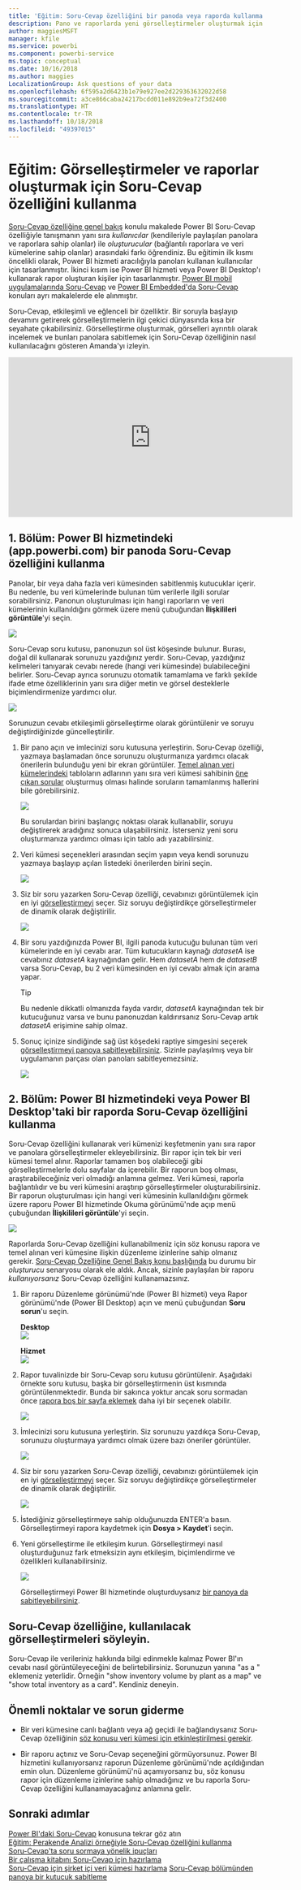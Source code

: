 ```yaml
---
title: 'Eğitim: Soru-Cevap özelliğini bir panoda veya raporda kullanma'
description: Pano ve raporlarda yeni görselleştirmeler oluşturmak için Power BI Soru-Cevap özelliğinin nasıl kullanılacağına ilişkin eğitim.
author: maggiesMSFT
manager: kfile
ms.service: powerbi
ms.component: powerbi-service
ms.topic: conceptual
ms.date: 10/16/2018
ms.author: maggies
LocalizationGroup: Ask questions of your data
ms.openlocfilehash: 6f595a2d6423b1e79e927ee2d229363632022d58
ms.sourcegitcommit: a3ce866caba24217bcdd011e892b9ea72f3d2400
ms.translationtype: HT
ms.contentlocale: tr-TR
ms.lasthandoff: 10/18/2018
ms.locfileid: "49397015"
---
```

# <a name="tutorial-how-to-use-qa-to-create-visualizations-and-build-reports"></a>Eğitim: Görselleştirmeler ve raporlar oluşturmak için Soru-Cevap özelliğini kullanma
[Soru-Cevap özelliğine genel bakış](consumer/end-user-q-and-a.md) konulu makalede Power BI Soru-Cevap özelliğiyle tanışmanın yanı sıra *kullanıcılar* (kendileriyle paylaşılan panolara ve raporlara sahip olanlar) ile *oluşturucular* (bağlantılı raporlara ve veri kümelerine sahip olanlar) arasındaki farkı öğrendiniz. Bu eğitimin ilk kısmı öncelikli olarak, Power BI hizmeti aracılığıyla panoları kullanan kullanıcılar için tasarlanmıştır. İkinci kısım ise Power BI hizmeti veya Power BI Desktop'ı kullanarak rapor oluşturan kişiler için tasarlanmıştır. [Power BI mobil uygulamalarında Soru-Cevap](consumer/mobile/mobile-apps-ios-qna.md) ve [Power BI Embedded'da Soru-Cevap](developer/qanda.md) konuları ayrı makalelerde ele alınmıştır.

Soru-Cevap, etkileşimli ve eğlenceli bir özelliktir. Bir soruyla başlayıp devamını getirerek görselleştirmelerin ilgi çekici dünyasında kısa bir seyahate çıkabilirsiniz. Görselleştirme oluşturmak, görselleri ayrıntılı olarak incelemek ve bunları panolara sabitlemek için Soru-Cevap özelliğinin nasıl kullanılacağını gösteren Amanda'yı izleyin.

<iframe width="560" height="315" src="https://www.youtube.com/embed/qMf7OLJfCz8?list=PL1N57mwBHtN0JFoKSR0n-tBkUJHeMP2cP" frameborder="0" allowfullscreen></iframe>

## <a name="part-1-use-qa-on-a-dashboard-in-power-bi-service-apppowerbicom"></a>1. Bölüm: Power BI hizmetindeki (app.powerbi.com) bir panoda Soru-Cevap özelliğini kullanma
Panolar, bir veya daha fazla veri kümesinden sabitlenmiş kutucuklar içerir. Bu nedenle, bu veri kümelerinde bulunan tüm verilerle ilgili sorular sorabilirsiniz. Panonun oluşturulması için hangi raporların ve veri kümelerinin kullanıldığını görmek üzere menü çubuğundan **İlişkilileri görüntüle**'yi seçin.

![](media/power-bi-tutorial-q-and-a/power-bi-view-related.png)

Soru-Cevap soru kutusu, panonuzun sol üst köşesinde bulunur. Burası, doğal dil kullanarak sorunuzu yazdığınız yerdir. Soru-Cevap, yazdığınız kelimeleri tanıyarak cevabı nerede (hangi veri kümesinde) bulabileceğini belirler. Soru-Cevap ayrıca sorunuzu otomatik tamamlama ve farklı şekilde ifade etme özelliklerinin yanı sıra diğer metin ve görsel desteklerle biçimlendirmenize yardımcı olur.

![](media/power-bi-tutorial-q-and-a/powerbi-qna.png)

Sorunuzun cevabı etkileşimli görselleştirme olarak görüntülenir ve soruyu değiştirdiğinizde güncelleştirilir.

1. Bir pano açın ve imlecinizi soru kutusuna yerleştirin. Soru-Cevap özelliği, yazmaya başlamadan önce sorunuzu oluşturmanıza yardımcı olacak önerilerin bulunduğu yeni bir ekran görüntüler. [Temel alınan veri kümelerindeki](service-get-data.md) tabloların adlarının yanı sıra veri kümesi sahibinin [öne çıkan sorular](service-q-and-a-create-featured-questions.md) oluşturmuş olması halinde soruların tamamlanmış hallerini bile görebilirsiniz.

   ![](media/power-bi-tutorial-q-and-a/powerbi-qna-cursor.png)

   Bu sorulardan birini başlangıç noktası olarak kullanabilir, soruyu değiştirerek aradığınız sonuca ulaşabilirsiniz. İsterseniz yeni soru oluşturmanıza yardımcı olması için tablo adı yazabilirsiniz.

2. Veri kümesi seçenekleri arasından seçim yapın veya kendi sorunuzu yazmaya başlayıp açılan listedeki önerilerden birini seçin.

   ![](media/power-bi-tutorial-q-and-a/powerbi-qna-list.png)

3. Siz bir soru yazarken Soru-Cevap özelliği, cevabınızı görüntülemek için en iyi [görselleştirmeyi](visuals/power-bi-visualization-types-for-reports-and-q-and-a.md) seçer. Siz soruyu değiştirdikçe görselleştirmeler de dinamik olarak değiştirilir.

   ![](media/power-bi-tutorial-q-and-a/powerbi-qna-viz.png)

4. Bir soru yazdığınızda Power BI, ilgili panoda kutucuğu bulunan tüm veri kümelerinde en iyi cevabı arar.  Tüm kutucukların kaynağı *datasetA* ise cevabınız *datasetA* kaynağından gelir.  Hem *datasetA* hem de *datasetB* varsa Soru-Cevap, bu 2 veri kümesinden en iyi cevabı almak için arama yapar.

   > [!TIP]
   > Bu nedenle dikkatli olmanızda fayda vardır, *datasetA* kaynağından tek bir kutucuğunuz varsa ve bunu panonuzdan kaldırırsanız Soru-Cevap artık *datasetA* erişimine sahip olmaz.
   >
   >
5. Sonuç içinize sindiğinde sağ üst köşedeki raptiye simgesini seçerek [görselleştirmeyi panoya sabitleyebilirsiniz](service-dashboard-pin-tile-from-q-and-a.md). Sizinle paylaşılmış veya bir uygulamanın parçası olan panoları sabitleyemezsiniz.

   ![](media/power-bi-tutorial-q-and-a/pbi_qna_finish-typing-question.jpg)

##    <a name="part-2-use-qa-in-a-report-in-power-bi-service-or-power-bi-desktop"></a>2. Bölüm: Power BI hizmetindeki veya Power BI Desktop'taki bir raporda Soru-Cevap özelliğini kullanma

Soru-Cevap özelliğini kullanarak veri kümenizi keşfetmenin yanı sıra rapor ve panolara görselleştirmeler ekleyebilirsiniz. Bir rapor için tek bir veri kümesi temel alınır. Raporlar tamamen boş olabileceği gibi görselleştirmelerle dolu sayfalar da içerebilir. Bir raporun boş olması, araştırabileceğiniz veri olmadığı anlamına gelmez. Veri kümesi, raporla bağlantılıdır ve bu veri kümesini araştırıp görselleştirmeler oluşturabilirsiniz.  Bir raporun oluşturulması için hangi veri kümesinin kullanıldığını görmek üzere raporu Power BI hizmetinde Okuma görünümü'nde açıp menü çubuğundan **İlişkilileri görüntüle**'yi seçin.

![](media/power-bi-tutorial-q-and-a/power-bi-view-related.png)

Raporlarda Soru-Cevap özelliğini kullanabilmeniz için söz konusu rapora ve temel alınan veri kümesine ilişkin düzenleme izinlerine sahip olmanız gerekir. [Soru-Cevap Özelliğine Genel Bakış konu başlığında](consumer/end-user-q-and-a.md) bu durumu bir *oluşturucu* senaryosu olarak ele aldık. Ancak, sizinle paylaşılan bir raporu *kullanıyorsanız* Soru-Cevap özelliğini kullanamazsınız.

1. Bir raporu Düzenleme görünümü'nde (Power BI hizmeti) veya Rapor görünümü'nde (Power BI Desktop) açın ve menü çubuğundan **Soru sorun**'u seçin.

    **Desktop**    
    ![](media/power-bi-tutorial-q-and-a/power-bi-desktop-question.png)

    **Hizmet**    
    ![](media/power-bi-tutorial-q-and-a/power-bi-service.png)

2. Rapor tuvalinizde bir Soru-Cevap soru kutusu görüntülenir. Aşağıdaki örnekte soru kutusu, başka bir görselleştirmenin üst kısmında görüntülenmektedir. Bunda bir sakınca yoktur ancak soru sormadan önce [rapora boş bir sayfa eklemek](power-bi-report-add-page.md) daha iyi bir seçenek olabilir.

    ![](media/power-bi-tutorial-q-and-a/power-bi-ask-question.png)

3. İmlecinizi soru kutusuna yerleştirin. Siz sorunuzu yazdıkça Soru-Cevap, sorunuzu oluşturmaya yardımcı olmak üzere bazı öneriler görüntüler.

   ![](media/power-bi-tutorial-q-and-a/power-bi-q-and-a-suggestions.png)

4. Siz bir soru yazarken Soru-Cevap özelliği, cevabınızı görüntülemek için en iyi [görselleştirmeyi](visuals/power-bi-visualization-types-for-reports-and-q-and-a.md) seçer. Siz soruyu değiştirdikçe görselleştirmeler de dinamik olarak değiştirilir.

   ![](media/power-bi-tutorial-q-and-a/power-bi-q-and-a-visual.png)

5. İstediğiniz görselleştirmeye sahip olduğunuzda ENTER'a basın. Görselleştirmeyi rapora kaydetmek için **Dosya > Kaydet**'i seçin.

6. Yeni görselleştirme ile etkileşim kurun. Görselleştirmeyi nasıl oluşturduğunuz fark etmeksizin aynı etkileşim, biçimlendirme ve özellikleri kullanabilirsiniz.

   ![](media/power-bi-tutorial-q-and-a/power-bi-q-and-a-ellipses.png)

   Görselleştirmeyi Power BI hizmetinde oluşturduysanız [bir panoya da sabitleyebilirsiniz](service-dashboard-pin-tile-from-q-and-a.md).

## <a name="tell-qa-which-visualization-to-use"></a>Soru-Cevap özelliğine, kullanılacak görselleştirmeleri söyleyin.
Soru-Cevap ile verileriniz hakkında bilgi edinmekle kalmaz Power BI'ın cevabı nasıl görüntüleyeceğini de belirtebilirsiniz. Sorunuzun yanına "as a <visualization type>" eklemeniz yeterlidir.  Örneğin "show inventory volume by plant as a map" ve "show total inventory as a card".  Kendiniz deneyin.

##  <a name="considerations-and-troubleshooting"></a>Önemli noktalar ve sorun giderme
- Bir veri kümesine canlı bağlantı veya ağ geçidi ile bağlandıysanız Soru-Cevap özelliğinin [söz konusu veri kümesi için etkinleştirilmesi gerekir](service-q-and-a-direct-query.md).

- Bir raporu açtınız ve Soru-Cevap seçeneğini görmüyorsunuz. Power BI hizmetini kullanıyorsanız raporun Düzenleme görünümü'nde açıldığından emin olun. Düzenleme görünümü'nü açamıyorsanız bu, söz konusu rapor için düzenleme izinlerine sahip olmadığınız ve bu raporla Soru-Cevap özelliğini kullanamayacağınız anlamına gelir.

## <a name="next-steps"></a>Sonraki adımlar
[Power BI'daki Soru-Cevap](consumer/end-user-q-and-a.md)  konusuna tekrar göz atın  
[Eğitim: Perakende Analizi örneğiyle Soru-Cevap özelliğini kullanma](power-bi-visualization-introduction-to-q-and-a.md)   
[Soru-Cevap'ta soru sormaya yönelik ipuçları](consumer/end-user-q-and-a-tips.md)   
[Bir çalışma kitabını Soru-Cevap için hazırlama](service-prepare-data-for-q-and-a.md)  
[Soru-Cevap için şirket içi veri kümesi hazırlama](service-q-and-a-direct-query.md)
[Soru-Cevap bölümünden panoya bir kutucuk sabitleme](service-dashboard-pin-tile-from-q-and-a.md)
